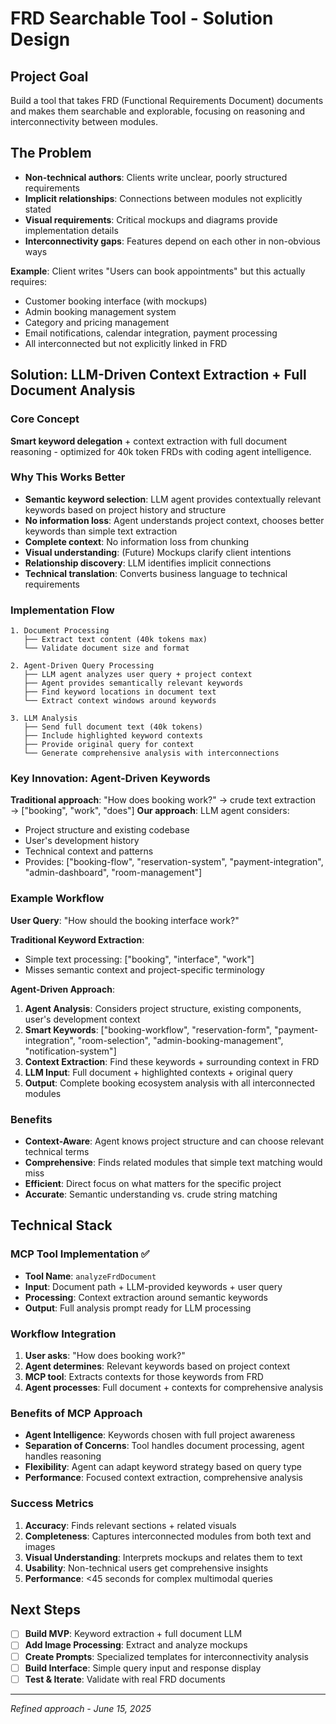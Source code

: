 # FRD Searchable Tool - Solution Design

## Project Goal
Build a tool that takes FRD (Functional Requirements Document) documents and makes them searchable and explorable, focusing on reasoning and interconnectivity between modules.

## The Problem
- **Non-technical authors**: Clients write unclear, poorly structured requirements
- **Implicit relationships**: Connections between modules not explicitly stated  
- **Visual requirements**: Critical mockups and diagrams provide implementation details
- **Interconnectivity gaps**: Features depend on each other in non-obvious ways

**Example**: Client writes "Users can book appointments" but this actually requires:
- Customer booking interface (with mockups)
- Admin booking management system
- Category and pricing management
- Email notifications, calendar integration, payment processing
- All interconnected but not explicitly linked in FRD

## Solution: LLM-Driven Context Extraction + Full Document Analysis

### Core Concept
**Smart keyword delegation** + context extraction with full document reasoning - optimized for 40k token FRDs with coding agent intelligence.

### Why This Works Better
- **Semantic keyword selection**: LLM agent provides contextually relevant keywords based on project history and structure
- **No information loss**: Agent understands project context, chooses better keywords than simple text extraction
- **Complete context**: No information loss from chunking
- **Visual understanding**: (Future) Mockups clarify client intentions  
- **Relationship discovery**: LLM identifies implicit connections
- **Technical translation**: Converts business language to technical requirements

### Implementation Flow
```
1. Document Processing
   ├── Extract text content (40k tokens max)
   └── Validate document size and format

2. Agent-Driven Query Processing  
   ├── LLM agent analyzes user query + project context
   ├── Agent provides semantically relevant keywords
   ├── Find keyword locations in document text
   └── Extract context windows around keywords

3. LLM Analysis
   ├── Send full document text (40k tokens)
   ├── Include highlighted keyword contexts
   ├── Provide original query for context
   └── Generate comprehensive analysis with interconnections
```

### Key Innovation: Agent-Driven Keywords
**Traditional approach**: "How does booking work?" → crude text extraction → ["booking", "work", "does"]
**Our approach**: LLM agent considers:
- Project structure and existing codebase
- User's development history
- Technical context and patterns
- Provides: ["booking-flow", "reservation-system", "payment-integration", "admin-dashboard", "room-management"]

### Example Workflow
**User Query**: "How should the booking interface work?"

**Traditional Keyword Extraction**: 
- Simple text processing: ["booking", "interface", "work"]
- Misses semantic context and project-specific terminology

**Agent-Driven Approach**:
1. **Agent Analysis**: Considers project structure, existing components, user's development context
2. **Smart Keywords**: ["booking-workflow", "reservation-form", "payment-integration", "room-selection", "admin-booking-management", "notification-system"]  
3. **Context Extraction**: Find these keywords + surrounding context in FRD
4. **LLM Input**: Full document + highlighted contexts + original query
5. **Output**: Complete booking ecosystem analysis with all interconnected modules

### Benefits
- **Context-Aware**: Agent knows project structure and can choose relevant technical terms
- **Comprehensive**: Finds related modules that simple text matching would miss
- **Efficient**: Direct focus on what matters for the specific project
- **Accurate**: Semantic understanding vs. crude string matching

## Technical Stack

### MCP Tool Implementation ✅
- **Tool Name**: `analyzeFrdDocument`
- **Input**: Document path + LLM-provided keywords + user query
- **Processing**: Context extraction around semantic keywords
- **Output**: Full analysis prompt ready for LLM processing

### Workflow Integration
1. **User asks**: "How does booking work?"
2. **Agent determines**: Relevant keywords based on project context
3. **MCP tool**: Extracts contexts for those keywords from FRD
4. **Agent processes**: Full document + contexts for comprehensive analysis

### Benefits of MCP Approach
- **Agent Intelligence**: Keywords chosen with full project awareness
- **Separation of Concerns**: Tool handles document processing, agent handles reasoning
- **Flexibility**: Agent can adapt keyword strategy based on query type
- **Performance**: Focused context extraction, comprehensive analysis

### Success Metrics
1. **Accuracy**: Finds relevant sections + related visuals
2. **Completeness**: Captures interconnected modules from both text and images  
3. **Visual Understanding**: Interprets mockups and relates them to text
4. **Usability**: Non-technical users get comprehensive insights
5. **Performance**: <45 seconds for complex multimodal queries

## Next Steps
- [ ] **Build MVP**: Keyword extraction + full document LLM
- [ ] **Add Image Processing**: Extract and analyze mockups
- [ ] **Create Prompts**: Specialized templates for interconnectivity analysis
- [ ] **Build Interface**: Simple query input and response display
- [ ] **Test & Iterate**: Validate with real FRD documents

---
*Refined approach - June 15, 2025*
